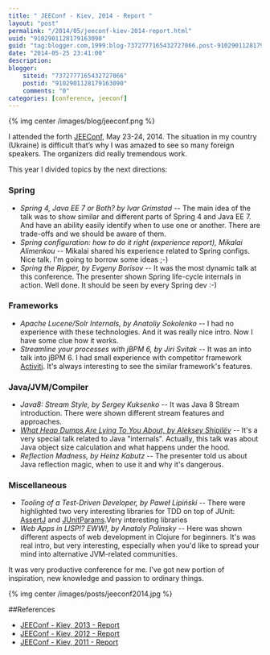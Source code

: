 ```yaml
---
title: " JEEConf - Kiev, 2014 - Report "
layout: "post"
permalink: "/2014/05/jeeconf-kiev-2014-report.html"
uuid: "9102901128179163090"
guid: "tag:blogger.com,1999:blog-7372777165432727866.post-9102901128179163090"
date: "2014-05-25 23:41:00"
description: 
blogger:
    siteid: "7372777165432727866"
    postid: "9102901128179163090"
    comments: "0"
categories: [conference, jeeconf]
---
```


{% img center /images/blog/jeeconf.png %}

I attended the forth [JEEConf](http://jeeconf.com), May 23-24, 2014. The situation in my country (Ukraine) is difficult that’s why I was amazed to see so many foreign speakers. The organizers did really tremendous work.

This year I divided topics by the next directions:


### Spring
* _Spring 4, Java EE 7 or Both? by Ivar Grimstad_ -- The main idea of the talk was to show similar and different parts of Spring 4 and Java EE 7. And have an ability easily identify when to use one or another. There are trade-offs and we should be aware of them.
* _Spring configuration: how to do it right (experience report), Mikalai Alimenkou_ -- Mikalai shared his experience related to Spring configs. Nice talk. I'm going to borrow some ideas ;-)
* _Spring the Ripper, by Evgeny Borisov_ -- It was the most dynamic talk at this conference. The presenter shown Spring life-cycle internals in action. Well done. It should be seen by every Spring dev :-)
	
### Frameworks
* *Apache Lucene/Solr Internals, by Anatoliy Sokolenko* -- I had no experience with these technologies. And it was really nice intro. Now I have some clue how it works.
* *Streamline your processes with jBPM 6, by Jiri Svitak* -- It was an into talk into jBPM 6. I had small experience with competitor framework [Activiti](http://activiti.org/). It's always interesting to see the similar framework's features.

### Java/JVM/Compiler
* *Java8: Stream Style, by Sergey Kuksenko* -- It was Java 8 Stream introduction. There were shown different stream features and approaches.
* *[What Heap Dumps Are Lying To You About, by Aleksey Shipilёv](http://shipilev.net/blog/2014/heapdump-is-a-lie/)* -- It's a very special talk related to Java "internals". Actually, this talk was about Java object size calculation and what happens under the hood.
* *Reflection Madness, by Heinz Kabutz* -- The presenter told us about Java reflection magic, when to use it and why it's dangerous.


### Miscellaneous

* *Tooling of a Test-Driven Developer, by Paweł Lipiński* -- There were highlighted two very interesting libraries for TDD on top of JUnit: [AssertJ](http://joel-costigliola.github.io/assertj/) and [JUnitParams](https://code.google.com/p/junitparams/).Very interesting libraries
* *Web Apps in LISP!? EWW!, by Anatoly Polinsky* -- Here was shown different aspects of web development in Clojure for beginners. It's was real intro, but very interesting, especially when you'd like to spread your mind into alternative JVM-related communities.

It was very productive conference for me. I've got new portion of inspiration, new knowledge and passion to ordinary things.

{% img center /images/posts/jeeconf2014.jpg %}

##References
* [JEEConf - Kiev, 2013 - Report]()
* [JEEConf - Kiev, 2012 - Report]()
* [JEEConf - Kiev, 2011 - Report]()
